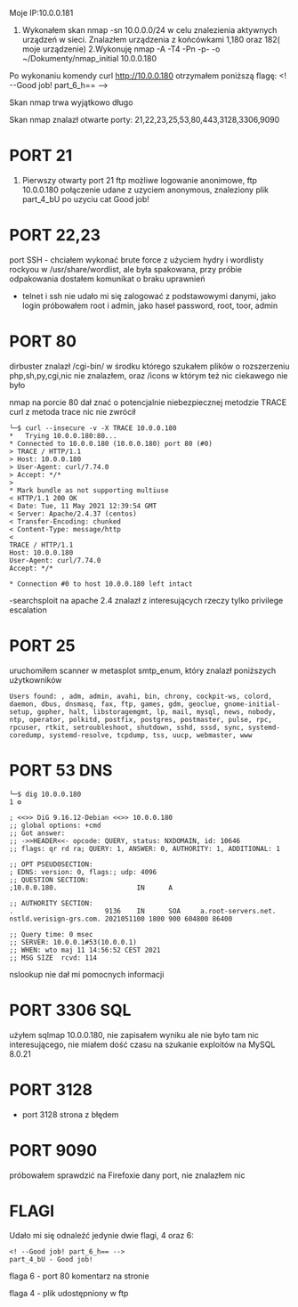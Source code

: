 Moje IP:10.0.0.181 


1. Wykonałem skan nmap -sn 10.0.0.0/24 w celu znalezienia aktywnych urządzeń w sieci. Znalazłem urządzenia z końcówkami 1,180 oraz 182( moje urządzenie)
2.Wykonuję nmap -A -T4 -Pn -p- -o ~/Dokumenty/nmap_initial 10.0.0.180


Po wykonaniu komendy curl http://10.0.0.180
otrzymałem poniższą flagę:
<! --Good job! part_6_h== -->

Skan nmap trwa wyjątkowo długo


Skan nmap znalazł otwarte porty: 21,22,23,25,53,80,443,3128,3306,9090
# PORT 21
1. Pierwszy otwarty port 21 ftp możliwe logowanie anonimowe, ftp 10.0.0.180 połączenie udane z uzyciem anonymous, znaleziony plik part_4_bU po uzyciu cat
Good job!  


# PORT 22,23 
port SSH - chciałem wykonać brute force z użyciem hydry i wordlisty rockyou w /usr/share/wordlist, ale była spakowana, przy próbie odpakowania dostałem komunikat o braku uprawnień
- telnet i ssh nie udało mi się zalogować z podstawowymi danymi, jako login próbowałem root i admin, jako haseł password, root, toor, admin


# PORT 80 
dirbuster znalazł /cgi-bin/ w środku którego szukałem plików o rozszerzeniu php,sh,py,cgi,nic nie znalazłem,  oraz /icons w którym też nic ciekawego nie było

nmap na porcie 80 dał znać o potencjalnie niebezpiecznej metodzie TRACE
curl z metoda trace nic nie zwrócił 
```
└─$ curl --insecure -v -X TRACE 10.0.0.180
*   Trying 10.0.0.180:80...
* Connected to 10.0.0.180 (10.0.0.180) port 80 (#0)
> TRACE / HTTP/1.1
> Host: 10.0.0.180
> User-Agent: curl/7.74.0
> Accept: */*
>
* Mark bundle as not supporting multiuse
< HTTP/1.1 200 OK
< Date: Tue, 11 May 2021 12:39:54 GMT
< Server: Apache/2.4.37 (centos)
< Transfer-Encoding: chunked
< Content-Type: message/http
<
TRACE / HTTP/1.1
Host: 10.0.0.180
User-Agent: curl/7.74.0
Accept: */*

* Connection #0 to host 10.0.0.180 left intact

```

-searchsploit na apache 2.4 znalazł z interesujących rzeczy tylko privilege escalation

# PORT 25
uruchomiłem scanner w metasplot smtp_enum, który znalazł poniższych użytkowników

```
Users found: , adm, admin, avahi, bin, chrony, cockpit-ws, colord, daemon, dbus, dnsmasq, fax, ftp, games, gdm, geoclue, gnome-initial-setup, gopher, halt, libstoragemgmt, lp, mail, mysql, news, nobody, ntp, operator, polkitd, postfix, postgres, postmaster, pulse, rpc, rpcuser, rtkit, setroubleshoot, shutdown, sshd, sssd, sync, systemd-coredump, systemd-resolve, tcpdump, tss, uucp, webmaster, www

```

# PORT 53 DNS

```
└─$ dig 10.0.0.180                                                                                                                                                                                                                       1 ⚙

; <<>> DiG 9.16.12-Debian <<>> 10.0.0.180
;; global options: +cmd
;; Got answer:
;; ->>HEADER<<- opcode: QUERY, status: NXDOMAIN, id: 10646
;; flags: qr rd ra; QUERY: 1, ANSWER: 0, AUTHORITY: 1, ADDITIONAL: 1

;; OPT PSEUDOSECTION:
; EDNS: version: 0, flags:; udp: 4096
;; QUESTION SECTION:
;10.0.0.180.                    IN      A

;; AUTHORITY SECTION:
.                       9136    IN      SOA     a.root-servers.net. nstld.verisign-grs.com. 2021051100 1800 900 604800 86400

;; Query time: 0 msec
;; SERVER: 10.0.0.1#53(10.0.0.1)
;; WHEN: wto maj 11 14:56:52 CEST 2021
;; MSG SIZE  rcvd: 114

```
nslookup nie dał mi pomocnych informacji


# PORT 3306 SQL
użyłem sqlmap 10.0.0.180, nie zapisałem wyniku ale nie było tam nic interesującego, nie miałem dość czasu na szukanie exploitów na MySQL 8.0.21 

# PORT 3128 
- port 3128 strona z błędem

# PORT 9090
próbowałem sprawdzić na Firefoxie dany port, nie znalazłem nic

# FLAGI
Udało mi się odnaleźć jedynie dwie flagi, 4 oraz 6:
```
<! --Good job! part_6_h== -->
part_4_bU - Good job!  
```
flaga 6 - port 80 komentarz na stronie

flaga 4 - plik udostępniony w ftp
